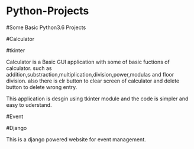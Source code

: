 # Python-Projects
#Some Basic Python3.6 Projects

#Calculator 

#tkinter

Calculator is a Basic GUI application with some of basic fuctions of  calculator.
such as addition,substraction,multiplication,division,power,modulas and floor division.
also there is clr button to clear screen of calculator and delete button to delete wrong entry.

This application is desgin using tkinter module and the code is simpler and easy to uderstand.

#Event

#Django

This is a django powered website for event management.
